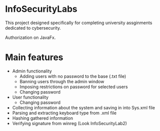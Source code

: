 # InfoSecurityLabs
This project designed specifically for completing university assginments dedicated to cybersecurity.

Authorization on JavaFx.

# Main features
* Admin functionality
  * Adding users with no password to the base (.txt file)
  * Banning users through the admin window
  * Imposing restrictions on password for selected users
  * Changing password
* User functionality
  * Changing password
* Collecting information about the system and saving in into Sys.xml file
* Parsing and extracting keyboard type from .xml file
* Hashing gathered information
* Verifying signature from winreg (Look InfoSecurityLab2)
